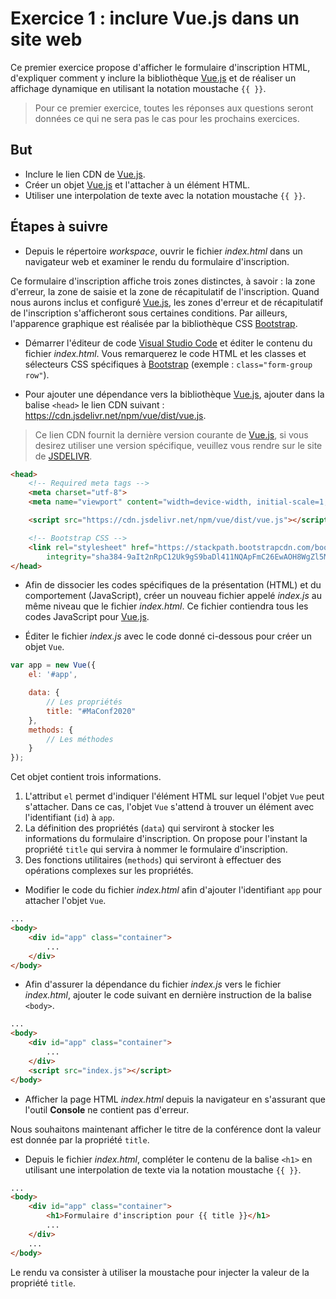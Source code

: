 # Exercice 1 : inclure Vue.js dans un site web

Ce premier exercice propose d'afficher le formulaire d'inscription HTML, d'expliquer comment y inclure la bibliothèque [Vue.js](https://vuejs.org/) et de réaliser un affichage dynamique en utilisant la notation moustache `{{ }}`.

> Pour ce premier exercice, toutes les réponses aux questions seront données ce qui ne sera pas le cas pour les prochains exercices. 

## But

* Inclure le lien CDN de [Vue.js](https://vuejs.org/).
* Créer un objet [Vue.js](https://vuejs.org/) et l'attacher à un élément HTML.
* Utiliser une interpolation de texte avec la notation moustache `{{ }}`.

## Étapes à suivre

* Depuis le répertoire _workspace_, ouvrir le fichier _index.html_ dans un navigateur web et examiner le rendu du formulaire d'inscription.

Ce formulaire d'inscription affiche trois zones distinctes, à savoir : la zone d'erreur, la zone de saisie et la zone de récapitulatif de l'inscription. Quand nous aurons inclus et configuré [Vue.js](https://vuejs.org/), les zones d'erreur et de récapitulatif de l'inscription s'afficheront sous certaines conditions. Par ailleurs, l'apparence graphique est réalisée par la bibliothèque CSS [Bootstrap](https://getbootstrap.com/).

* Démarrer l'éditeur de code [Visual Studio Code](https://code.visualstudio.com/) et éditer le contenu du fichier _index.html_. Vous remarquerez le code HTML et les classes et sélecteurs CSS spécifiques à [Bootstrap](https://getbootstrap.com/) (exemple : `class="form-group row"`).

* Pour ajouter une dépendance vers la bibliothèque [Vue.js](https://vuejs.org/), ajouter dans la balise `<head>` le lien CDN suivant : https://cdn.jsdelivr.net/npm/vue/dist/vue.js.

> Ce lien CDN fournit la dernière version courante de [Vue.js](https://vuejs.org/), si vous desirez utiliser une version spécifique, veuillez vous rendre sur le site de [JSDELIVR](https://www.jsdelivr.com/package/npm/vue).

```html
<head>
    <!-- Required meta tags -->
    <meta charset="utf-8">
    <meta name="viewport" content="width=device-width, initial-scale=1, shrink-to-fit=no">

    <script src="https://cdn.jsdelivr.net/npm/vue/dist/vue.js"></script>

    <!-- Bootstrap CSS -->
    <link rel="stylesheet" href="https://stackpath.bootstrapcdn.com/bootstrap/4.5.0/css/bootstrap.min.css"
        integrity="sha384-9aIt2nRpC12Uk9gS9baDl411NQApFmC26EwAOH8WgZl5MYYxFfc+NcPb1dKGj7Sk" crossorigin="anonymous">
</head>
```

* Afin de dissocier les codes spécifiques de la présentation (HTML) et du comportement (JavaScript), créer un nouveau fichier appelé _index.js_ au même niveau que le fichier _index.html_. Ce fichier contiendra tous les codes JavaScript pour [Vue.js](https://vuejs.org/).

* Éditer le fichier _index.js_ avec le code donné ci-dessous pour créer un objet `Vue`.

```JavaScript
var app = new Vue({
    el: '#app',

    data: {
        // Les propriétés
        title: "#MaConf2020"
    },
    methods: {
        // Les méthodes
    }
});
```

Cet objet contient trois informations.

1. L'attribut `el` permet d'indiquer l'élément HTML sur lequel l'objet `Vue` peut s'attacher. Dans ce cas, l'objet `Vue` s'attend à trouver un élément avec l'identifiant (`id`) à `app`.
2. La définition des propriétés (`data`) qui serviront à stocker les informations du formulaire d'inscription. On propose pour l'instant la propriété `title` qui servira à nommer le formulaire d'inscription.
3. Des fonctions utilitaires (`methods`) qui serviront à effectuer des opérations complexes sur les propriétés.

* Modifier le code du fichier _index.html_ afin d'ajouter l'identifiant `app` pour attacher l'objet `Vue`.

```html
...
<body>
    <div id="app" class="container">
        ...
    </div>
</body>
```

* Afin d'assurer la dépendance du fichier _index.js_ vers le fichier _index.html_, ajouter le code suivant en dernière instruction de la balise `<body>`.

```html
...
<body>
    <div id="app" class="container">
        ...
    </div>
    <script src="index.js"></script>
</body>
```

* Afficher la page HTML _index.html_ depuis la navigateur en s'assurant que l'outil **Console** ne contient pas d'erreur.

Nous souhaitons maintenant afficher le titre de la conférence dont la valeur est donnée par la propriété `title`. 

* Depuis le fichier _index.html_, compléter le contenu de la balise `<h1>` en utilisant une interpolation de texte via la notation moustache `{{ }}`.

```html
...
<body>
    <div id="app" class="container">
        <h1>Formulaire d'inscription pour {{ title }}</h1>
        ...
    </div>
    ...
</body>
```

Le rendu va consister à utiliser la moustache pour injecter la valeur de la propriété `title`.